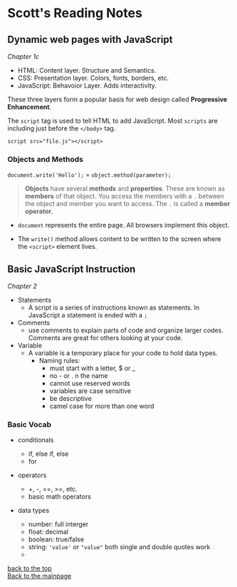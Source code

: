 # Scott's Reading Notes

## Dynamic web pages with JavaScript
*Chapter 1c*

+ HTML: Content layer.  Structure and Semantics.
+ CSS: Presentation layer.  Colors, fonts, borders, etc.
+ JavaScript: Behavoior Layer.  Adds interactivity.

These three layers form a popular basis for web design called **Progressive Enhancement**.

The `script` tag is used to tell HTML to add JavaScript.  Most `scripts` are including just before the `</body>` tag.

`script src="file.js"></script>`

### Objects and Methods

`document.write('Hello');` = `object.method(parameter);`

> **Objects** have several **methods** and **properties**.  These are known as **members** of that object.  You access the members with a `.` between the object and member you want to access.  The `.` is called a **member operator**.

- `document` represents the entire page.  All browsers implement this object.

- The `write()` method allows content to be written to the screen where the `<script>` element lives.

## Basic JavaScript Instruction
*Chapter 2*

+ Statements
    + A script is a series of instructions known as statements.  In JavaScript a statement is ended with a `;`
+ Comments
    + use comments to explain parts of code and organize larger codes.  Comments are great for others looking at your code.
+ Variable
    + A variable is a temporary place for your code to hold data types.
        + Naming rules:
            + must start with a letter, $ or _
            + no - or . n the name
            + cannot use reserved words
            + variables are case sensitive
            + be descriptive
            + camel case for more than one word




### Basic Vocab 
+ conditionals
    + if, else if, else
    + for

+ operators
    + +, -, ==, >=, etc.
    + basic math operators

+ data types
    + number: full interger 
    + float: decimal
    + boolean: true/false
    + string: `'value'` or `"value"` both single and double quotes work
    + 


[back to the top](#scotts-reading-notes)<br>
[Back to the mainpage](README.md)

